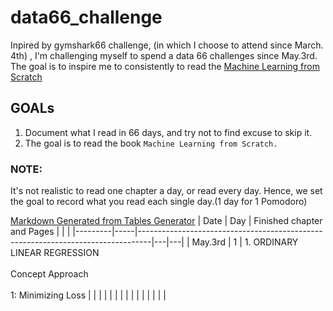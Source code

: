 # data66_challenge

Inpired by gymshark66 challenge, (in which I choose to attend since March. 4th) , I'm challenging myself to spend a data 66 challenges since May.3rd.
The goal is to inspire me to consistently to read the [Machine Learning from Scratch](https://dafriedman97.github.io/mlbook/content/introduction.html)



## GOALs

1. Document what I read in 66 days, and try not to find excuse to skip it.
2. The goal is to read the book ```Machine Learning from Scratch.```

### NOTE: 
It's not realistic to read one chapter a day, or read every day. 
Hence, we set the goal to record what you read each single day.(1 day for 1 Pomodoro)

[Markdown Generated from Tables Generator](https://www.tablesgenerator.com/markdown_tables)
| Date    | Day | Finished chapter and Pages                                                      |   |   |
|---------|-----|---------------------------------------------------------------------------------|---|---|
| May.3rd | 1   | 1. ORDINARY LINEAR REGRESSION<br><br>Concept Approach<br><br>1: Minimizing Loss |   |   |
|         |     |                                                                                 |   |   |
|         |     |                                                                                 |   |   |
